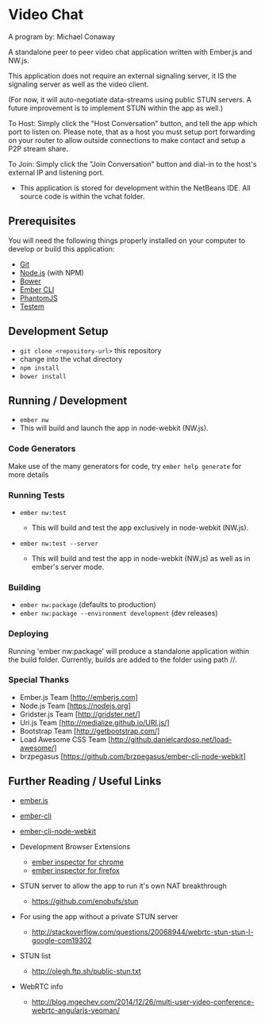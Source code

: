 # Video Chat

A program by: Michael Conaway

A standalone peer to peer video chat application written with Ember.js and NW.js.

This application does not require an external signaling server, it IS the signaling server as well as the video client.

(For now, it will auto-negotiate data-streams using public STUN servers.  A future improvement is to implement STUN within the app as well.)

To Host: Simply click the "Host Conversation" button, and tell the app which port to listen on.  Please note, that as a host you must setup port forwarding on your router to allow outside connections to make contact and setup a P2P stream share.

To Join: Simply click the "Join Conversation" button and dial-in to the host's external IP and listening port.

* This application is stored for development within the NetBeans IDE.  All source code is within the vchat folder.

## Prerequisites

You will need the following things properly installed on your computer to develop or build this application:

* [Git](http://git-scm.com/)
* [Node.js](http://nodejs.org/) (with NPM)
* [Bower](http://bower.io/)
* [Ember CLI](http://www.ember-cli.com/)
* [PhantomJS](http://phantomjs.org/)
* [Testem](https://github.com/airportyh/testem/)

## Development Setup

* `git clone <repository-url>` this repository
*  change into the vchat directory
* `npm install`
* `bower install`

## Running / Development

* `ember nw`
* This will build and launch the app in node-webkit (NW.js).

### Code Generators

Make use of the many generators for code, try `ember help generate` for more details

### Running Tests

* `ember nw:test`
  * This will build and test the app exclusively in node-webkit (NW.js).

* `ember nw:test --server`
  * This will build and test the app in node-webkit (NW.js) as well as in ember's server mode.

### Building

* `ember nw:package` (defaults to production)
* `ember nw:package --environment development` (dev releases)

### Deploying

Running 'ember nw:package' will produce a standalone application within the build folder.
Currently, builds are added to the folder using path <version>/<os type>/<app>.

### Special Thanks
* Ember.js Team [http://emberjs.com]
* Node.js Team [https://nodejs.org]
* Gridster.js Team [http://gridster.net/]
* Uri.js Team [http://medialize.github.io/URI.js/]
* Bootstrap Team [http://getbootstrap.com/]
* Load Awesome CSS Team [http://github.danielcardoso.net/load-awesome/]
* brzpegasus [https://github.com/brzpegasus/ember-cli-node-webkit]

## Further Reading / Useful Links

* [ember.js](http://emberjs.com/)
* [ember-cli](http://www.ember-cli.com/)
* [ember-cli-node-webkit](https://github.com/brzpegasus/ember-cli-node-webkit/)
* Development Browser Extensions
  * [ember inspector for chrome](https://chrome.google.com/webstore/detail/ember-inspector/bmdblncegkenkacieihfhpjfppoconhi)
  * [ember inspector for firefox](https://addons.mozilla.org/en-US/firefox/addon/ember-inspector/)

* STUN server to allow the app to run it's own NAT breakthrough
  * https://github.com/enobufs/stun

* For using the app without a private STUN server
  * http://stackoverflow.com/questions/20068944/webrtc-stun-stun-l-google-com19302

* STUN list
  * http://olegh.ftp.sh/public-stun.txt

* WebRTC info
  * http://blog.mgechev.com/2014/12/26/multi-user-video-conference-webrtc-angularjs-yeoman/
